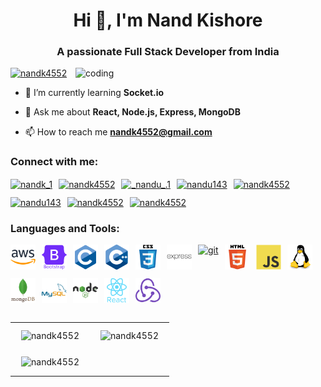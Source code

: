 <h1 align="center">Hi 👋, I'm Nand Kishore</h1>
<h3 align="center">A passionate Full Stack Developer from India</h3>
<img align="right" alt="coding" width="400" src="https://i.pinimg.com/originals/81/17/8b/81178b47a8598f0c81c4799f2cdd4057.gif">

<p align="left" style="padding-right: 10px;">
  <a href="https://www.linkedin.com/in/nandk4552/" target="_blank">
    <img src="https://img.shields.io/badge/LinkedIn-follow--%40nandk4552-blue?logo=linkedin&style=for-the-badge" alt="nandk4552" />
  </a>
</p>

- 🌱 I’m currently learning **Socket.io**

- 💬 Ask me about **React, Node.js, Express, MongoDB**

- 📫 How to reach me **nandk4552@gmail.com**

<h3 align="left">Connect with me:</h3>
<p align="left" style="display: flex; flex-wrap: wrap; gap: 10px;">
  <a href="https://twitter.com/nandk_1" target="_blank">
    <img align="center" src="https://raw.githubusercontent.com/rahuldkjain/github-profile-readme-generator/master/src/images/icons/Social/twitter.svg" alt="nandk_1" height="30" width="40" />
  </a>
  <a href="https://linkedin.com/in/nandk4552" target="_blank">
    <img align="center" src="https://raw.githubusercontent.com/rahuldkjain/github-profile-readme-generator/master/src/images/icons/Social/linked-in-alt.svg" alt="nandk4552" height="30" width="40" />
  </a>
  <a href="https://instagram.com/_nandu_.1" target="_blank">
    <img align="center" src="https://raw.githubusercontent.com/rahuldkjain/github-profile-readme-generator/master/src/images/icons/Social/instagram.svg" alt="_nandu_.1" height="30" width="40" />
  </a>
  <a href="https://www.codechef.com/users/nandu143" target="_blank">
    <img align="center" src="https://cdn.jsdelivr.net/npm/simple-icons@3.1.0/icons/codechef.svg" alt="nandu143" height="30" width="40" />
  </a>
  <a href="https://www.hackerrank.com/nandk4552" target="_blank">
    <img align="center" src="https://raw.githubusercontent.com/rahuldkjain/github-profile-readme-generator/master/src/images/icons/Social/hackerrank.svg" alt="nandk4552" height="30" width="40" />
  </a>
  <a href="https://codeforces.com/profile/nandu143" target="_blank">
    <img align="center" src="https://raw.githubusercontent.com/rahuldkjain/github-profile-readme-generator/master/src/images/icons/Social/codeforces.svg" alt="nandu143" height="30" width="40" />
  </a>
  <a href="https://www.leetcode.com/nandk4552" target="_blank">
    <img align="center" src="https://raw.githubusercontent.com/rahuldkjain/github-profile-readme-generator/master/src/images/icons/Social/leet-code.svg" alt="nandk4552" height="30" width="40" />
  </a>
  <a href="https://auth.geeksforgeeks.org/user/nandk4552" target="_blank">
    <img align="center" src="https://raw.githubusercontent.com/rahuldkjain/github-profile-readme-generator/master/src/images/icons/Social/geeks-for-geeks.svg" alt="nandk4552" height="30" width="40" />
  </a>
</p>

<h3 align="left">Languages and Tools:</h3>
<p align="left" style="display: flex; flex-wrap: wrap; gap: 10px;">
  <a href="https://aws.amazon.com" target="_blank" rel="noreferrer">
    <img src="https://raw.githubusercontent.com/devicons/devicon/master/icons/amazonwebservices/amazonwebservices-original-wordmark.svg" alt="aws" width="40" height="40"/>
  </a>
  <a href="https://getbootstrap.com" target="_blank" rel="noreferrer">
    <img src="https://raw.githubusercontent.com/devicons/devicon/master/icons/bootstrap/bootstrap-plain-wordmark.svg" alt="bootstrap" width="40" height="40"/>
  </a>
  <a href="https://www.cprogramming.com/" target="_blank" rel="noreferrer">
    <img src="https://raw.githubusercontent.com/devicons/devicon/master/icons/c/c-original.svg" alt="c" width="40" height="40"/>
  </a>
  <a href="https://www.w3schools.com/cpp/" target="_blank" rel="noreferrer">
    <img src="https://raw.githubusercontent.com/devicons/devicon/master/icons/cplusplus/cplusplus-original.svg" alt="cplusplus" width="40" height="40"/>
  </a>
  <a href="https://www.w3schools.com/css/" target="_blank" rel="noreferrer">
    <img src="https://raw.githubusercontent.com/devicons/devicon/master/icons/css3/css3-original-wordmark.svg" alt="css3" width="40" height="40"/>
  </a>
  <a href="https://expressjs.com" target="_blank" rel="noreferrer">
    <img src="https://raw.githubusercontent.com/devicons/devicon/master/icons/express/express-original-wordmark.svg" alt="express" width="40" height="40"/>
  </a>
  <a href="https://git-scm.com/" target="_blank" rel="noreferrer">
    <img src="https://www.vectorlogo.zone/logos/git-scm/git-scm-icon.svg" alt="git" width="40" height="40"/>
  </a>
  <a href="https://www.w3.org/html/" target="_blank" rel="noreferrer">
    <img src="https://raw.githubusercontent.com/devicons/devicon/master/icons/html5/html5-original-wordmark.svg" alt="html5" width="40" height="40"/>
  </a>
  <a href="https://developer.mozilla.org/en-US/docs/Web/JavaScript" target="_blank" rel="noreferrer">
    <img src="https://raw.githubusercontent.com/devicons/devicon/master/icons/javascript/javascript-original.svg" alt="javascript" width="40" height="40"/>
  </a>
  <a href="https://www.linux.org/" target="_blank" rel="noreferrer">
    <img src="https://raw.githubusercontent.com/devicons/devicon/master/icons/linux/linux-original.svg" alt="linux" width="40" height="40"/>
  </a>
  <a href="https://www.mongodb.com/" target="_blank" rel="noreferrer">
    <img src="https://raw.githubusercontent.com/devicons/devicon/master/icons/mongodb/mongodb-original-wordmark.svg" alt="mongodb" width="40" height="40"/>
  </a>
  <a href="https://www.mysql.com/" target="_blank" rel="noreferrer">
    <img src="https://raw.githubusercontent.com/devicons/devicon/master/icons/mysql/mysql-original-wordmark.svg" alt="mysql" width="40" height="40"/>
  </a>
  <a href="https://nodejs.org" target="_blank" rel="noreferrer">
    <img src="https://raw.githubusercontent.com/devicons/devicon/master/icons/nodejs/nodejs-original-wordmark.svg" alt="nodejs" width="40" height="40"/>
  </a>
  <a href="https://reactjs.org/" target="_blank" rel="noreferrer">
    <img src="https://raw.githubusercontent.com/devicons/devicon/master/icons/react/react-original-wordmark.svg" alt="react" width="40" height="40"/>
  </a>
  <a href="https://redux.js.org" target="_blank" rel="noreferrer">
    <img src="https://raw.githubusercontent.com/devicons/devicon/master/icons/redux/redux-original.svg" alt="redux" width="40" height="40"/>
  </a>
</p>


<table align="left">
  <tr>
    <td>
      <img src="https://github-readme-stats.vercel.app/api/top-langs?username=nandk4552&show_icons=true&locale=en&layout=compact" alt="nandk4552" style="width: 100%; height: 200px; margin: 10px;">
    </td>
    <td>
      <img src="https://github-readme-stats.vercel.app/api?username=nandk4552&show_icons=true&locale=en" alt="nandk4552" style="width: 100%; margin: 10px;">
    </td>
  </tr>
  <tr>
    <td colspan="2">
      <img src="https://github-readme-streak-stats.herokuapp.com/?user=nandk4552&" alt="nandk4552" style="width: 100%; margin: 10px;">
    </td>
  </tr>
</table>
